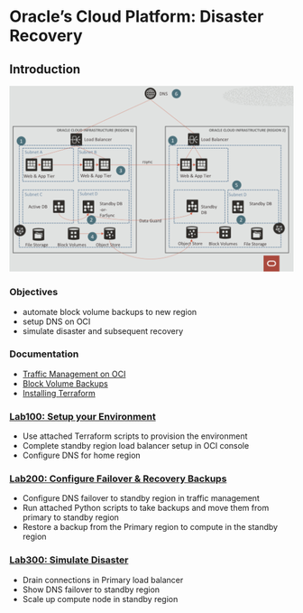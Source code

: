 # Oracle’s Cloud Platform: Disaster Recovery

<!-- Comment out table of contents
## Table of Contents
[Introduction](#introduction)
-->

## Introduction

![Alt text](./failover_SS.png?raw=true "Title")

### Objectives
- automate block volume backups to new region
- setup DNS on OCI
- simulate disaster and subsequent recovery

### Documentation
- [Traffic Management on OCI](https://www.oracle.com/a/ocom/docs/cloud/traffic-management-100.pdf)
- [Block Volume Backups](https://docs.cloud.oracle.com/en-us/iaas/Content/Block/Concepts/blockvolumebackups.htm)
- [Installing Terraform](https://docs.cloud.oracle.com/en-us/iaas/Content/API/SDKDocs/terraformgetstarted.htm)

### [Lab100: Setup your Environment](https://github.com/arshyasharifian/DR_DNS/blob/master/Lab100/LabGuide100.md)
- Use attached Terraform scripts to provision the environment
- Complete standby region load balancer setup in OCI console
- Configure DNS for home region
  
### [Lab200: Configure Failover & Recovery Backups](https://github.com/arshyasharifian/DR_DNS/blob/master/LabGuide200.md)
- Configure DNS failover to standby region in traffic management
- Run attached Python scripts to take backups and move them from primary to standby region
- Restore a backup from the Primary region to compute in the standby region

### [Lab300: Simulate Disaster](https://github.com/arshyasharifian/DR_DNS/blob/master/LabGuide300.md)
- Drain connections in Primary load balancer
- Show DNS failover to standby region
- Scale up compute node in standby region
